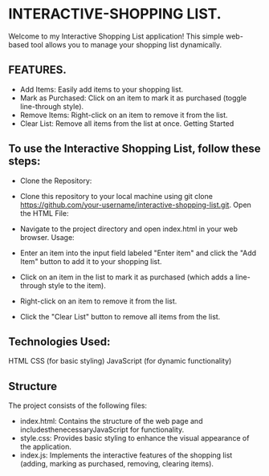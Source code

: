 # INTERACTIVE-SHOPPING LIST.

Welcome to my Interactive Shopping List application! This simple web-based tool allows you to manage your shopping list dynamically.

## FEATURES.
- Add Items: Easily add items to your shopping list.
- Mark as Purchased: Click on an item to mark it as purchased (toggle line-through style).
- Remove Items: Right-click on an item to remove it from the list.
- Clear List: Remove all items from the list at once.
Getting Started
## To use the Interactive Shopping List, follow these steps:

- Clone the Repository:

- Clone this repository to your local machine using git clone https://github.com/your-username/interactive-shopping-list.git.
Open the HTML File:

- Navigate to the project directory and open index.html in your web browser.
Usage:

- Enter an item into the input field labeled "Enter item" and click the "Add Item" button to add it to your shopping list.
- Click on an item in the list to mark it as purchased (which adds a line-through style to the item).
- Right-click on an item to remove it from the list.
- Click the "Clear List" button to remove all items from the list.
## Technologies Used:
HTML
CSS (for basic styling)
JavaScript (for dynamic functionality)
## Structure
The project consists of the following files:

- index.html: Contains the structure of the web page and includesthenecessaryJavaScript for functionality.
- style.css: Provides basic styling to enhance the visual appearance of the application.
- index.js: Implements the interactive features of the shopping list (adding, marking as purchased, removing, clearing items).




